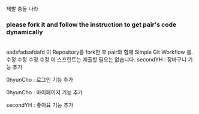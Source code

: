 제발 충돌 나라
### please fork it and follow the instruction to get pair's code dynamically

<br />
aadsfadsafdafd
이 Repository를 fork한 후 pair와 함께 Simple Git Workflow
를.
수정 수정 수정 수정 
이 스프린트는 제출할 필요는 없습니다.
secondYH : 장바구니 기능 추가

0hyunCho : 로그인 기능 추가

0hyunCho : 마이페이지 기능 추가

secondYH : 좋아요 기능 추가
